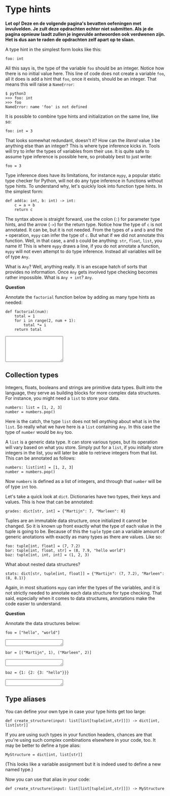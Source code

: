 # Type hints

**Let op! Deze en de volgende pagina's bevatten oefeningen met invulvelden. Je zult deze opdrachten echter niet submitten. Als je de pagina opnieuw laadt zullen je ingevulde antwoorden ook verdwenen zijn. Het is dus aan te raden de opdrachten zelf apart op te slaan.**

A type hint in the simplest form looks like this:

    foo: int

All this says is, the type of the variable `foo` should be an integer. Notice how there is no initial value here. This line of code does not create a variable `foo`, all it does is add a hint that `foo`, once it exists, should be an integer. That means this will raise a `NameError`:

    $ python3
    >>> foo: int
    >>> foo
    NameError: name 'foo' is not defined

It is possible to combine type hints and initialization on the same line, like so:

    foo: int = 3

That looks somewhat redundant, doesn't it? How can the _literal_ value `3` be anything else than an integer? This is where type inference kicks in. Tools will try to infer the types of variables from their use. It is quite safe to assume type inference is possible here, so probably best to just write:

    foo = 3

Type inference does have its limitations, for instance `mypy`, a popular static type checker for Python, will not do any type inference in functions without type hints. To understand why, let's quickly look into function type hints. In the simplest form:

    def add(a: int, b: int) -> int:
        c = a + b
        return c

The syntax above is straight forward, use the colon (`:`) for parameter type hints, and the arrow (`->`) for the return type. Notice how the type of `c` is not annotated. It can be, but it is not needed. From the types of `a` and `b` and the `+` operation, `mypy` can infer the type of `c`. But what if we did not annotate this function. Well, in that case, `a` and `b` could be anything: `str`, `float`, `list`, you name it! This is where `mypy` draws a line, if you do not annotate a function, `mypy` will not even attempt to do type inference. Instead all variables will be of type `Any`.

What is `Any`? Well, anything really. It is an escape hatch of sorts that provides no information. Once `Any` gets involved type checking becomes rather impossible. What is `Any + int`? `Any`.

**Question**

Annotate the `factorial` function below by adding as many type hints as needed:

    def factorial(num):
        total = 1
        for i in range(2, num + 1):
            total *= i
        return total

<textarea name="form[q1]" rows="5" required=""></textarea>

## Collection types

Integers, floats, booleans and strings are primitive data types. Built into the language, they serve as building blocks for more complex data structures. For instance, you might need a `list` to store your data.

    numbers: list = [1, 2, 3]
    number = numbers.pop()

Here is the catch, the type `list` does not tell _anything_ about what is in the `list`. So really what we have here is a `list` containing `Any`. In this case the type of `number` would be `Any` too.

A `list` is a generic data type. It can store various types, but its operation will vary based on what you store. Simply put for a `list`, if you initially store integers in the list, you will later be able to retrieve integers from that list. This can be annotated as follows:

    numbers: list[int] = [1, 2, 3]
    number = numbers.pop()

Now `numbers` is defined as a list of integers, and through that `number` will be of type `int` too.

Let's take a quick look at `dict`. Dictionaries have two types, their keys and values. This is how that can be annotated:

    grades: dict[str, int] = {"Martijn": 7, "Marleen": 8}

Tuples are an immutable data structure, once initialized it cannot be changed. So it is known up front exactly what the type of each value in the tuple is going to be. Because of this the `tuple` type can a variable amount of generic anotations with exactly as many types as there are values. Like so:

    foo: tuple[int, float] = (7, 7.2)
    bar: tuple[int, float, str] = (8, 7.9, "hello world")
    baz: tuple[int, int, int] = (1, 2, 3)

What about nested data structures?

    stats: dict[str, tuple[int, float]] = {"Martijn": (7, 7.2), "Marleen": (8, 8.1)}

Again, in most situations `mypy` can infer the types of the variables, and it is not strictly needed to annotate each data structure for type checking. That said, especially when it comes to data structures, annotations make the code easier to understand.

**Question**

Annotate the data structures below:

    foo = ["hello", "world"]

<textarea name="form[q2.1]" rows="1" required=""></textarea>

    bar = [("Martijn", 1), ("Marleen", 2)]

<textarea name="form[q2.2]" rows="1" required=""></textarea>

    baz = {1: {2: {3: "hello"}}}

<textarea name="form[q2.3]" rows="1" required=""></textarea>

## Type aliases

You can define your own type in case your type hints get too large:

    def create_structure(input: list[list[tuple[int,str]]]) -> dict[int, list[str]]

If you are using such types in your function headers, chances are that you're using such complex combinations elsewhere in your code, too. It may be better to define a type alias:

    MyStructure = dict[int, list[str]]

(This looks like a variable assignment but it is indeed used to define a new named type.)

Now you can use that alias in your code:

    def create_structure(input: list[list[tuple[int,str]]]) -> MyStructure


